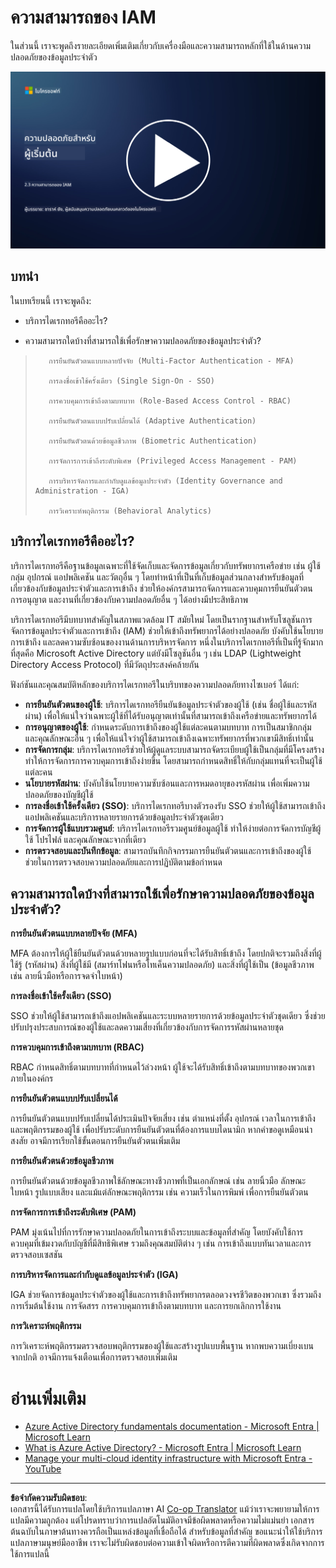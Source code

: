<!--
CO_OP_TRANSLATOR_METADATA:
{
  "original_hash": "bf0b8a54f2c69951744df5a94bc923f7",
  "translation_date": "2025-09-04T01:55:26+00:00",
  "source_file": "2.3 IAM capabilities.md",
  "language_code": "th"
}
-->
# ความสามารถของ IAM

ในส่วนนี้ เราจะพูดถึงรายละเอียดเพิ่มเติมเกี่ยวกับเครื่องมือและความสามารถหลักที่ใช้ในด้านความปลอดภัยของข้อมูลประจำตัว

[![ดูวิดีโอ](../../translated_images/2-3_placeholder.627bdd56f0e6915d1c44f876715c48e2b27507edc096c3e5fe6c3b228fdd4cf5.th.png)](https://learn-video.azurefd.net/vod/player?id=330158a0-95ef-434b-b308-6fc41eab4bd5)

## บทนำ

ในบทเรียนนี้ เราจะพูดถึง:

 - บริการไดเรกทอรีคืออะไร?
      
     
    
 - ความสามารถใดบ้างที่สามารถใช้เพื่อรักษาความปลอดภัยของข้อมูลประจำตัว?
>
>        การยืนยันตัวตนแบบหลายปัจจัย (Multi-Factor Authentication - MFA)
> 
>        การลงชื่อเข้าใช้ครั้งเดียว (Single Sign-On - SSO)
> 
>        การควบคุมการเข้าถึงตามบทบาท (Role-Based Access Control - RBAC)
> 
>        การยืนยันตัวตนแบบปรับเปลี่ยนได้ (Adaptive Authentication)
> 
>        การยืนยันตัวตนด้วยข้อมูลชีวภาพ (Biometric Authentication)
> 
>        การจัดการการเข้าถึงระดับพิเศษ (Privileged Access Management - PAM)
> 
>        การบริหารจัดการและกำกับดูแลข้อมูลประจำตัว (Identity Governance and Administration - IGA)
> 
>        การวิเคราะห์พฤติกรรม (Behavioral Analytics)

## บริการไดเรกทอรีคืออะไร?

บริการไดเรกทอรีคือฐานข้อมูลเฉพาะที่ใช้จัดเก็บและจัดการข้อมูลเกี่ยวกับทรัพยากรเครือข่าย เช่น ผู้ใช้ กลุ่ม อุปกรณ์ แอปพลิเคชัน และวัตถุอื่น ๆ โดยทำหน้าที่เป็นที่เก็บข้อมูลส่วนกลางสำหรับข้อมูลที่เกี่ยวข้องกับข้อมูลประจำตัวและการเข้าถึง ช่วยให้องค์กรสามารถจัดการและควบคุมการยืนยันตัวตน การอนุญาต และงานที่เกี่ยวข้องกับความปลอดภัยอื่น ๆ ได้อย่างมีประสิทธิภาพ

บริการไดเรกทอรีมีบทบาทสำคัญในสภาพแวดล้อม IT สมัยใหม่ โดยเป็นรากฐานสำหรับโซลูชันการจัดการข้อมูลประจำตัวและการเข้าถึง (IAM) ช่วยให้เข้าถึงทรัพยากรได้อย่างปลอดภัย บังคับใช้นโยบายการเข้าถึง และลดความซับซ้อนของงานด้านการบริหารจัดการ หนึ่งในบริการไดเรกทอรีที่เป็นที่รู้จักมากที่สุดคือ Microsoft Active Directory แต่ยังมีโซลูชันอื่น ๆ เช่น LDAP (Lightweight Directory Access Protocol) ที่มีวัตถุประสงค์คล้ายกัน

ฟังก์ชันและคุณสมบัติหลักของบริการไดเรกทอรีในบริบทของความปลอดภัยทางไซเบอร์ ได้แก่:

 - **การยืนยันตัวตนของผู้ใช้**: บริการไดเรกทอรียืนยันข้อมูลประจำตัวของผู้ใช้ (เช่น ชื่อผู้ใช้และรหัสผ่าน) เพื่อให้แน่ใจว่าเฉพาะผู้ใช้ที่ได้รับอนุญาตเท่านั้นที่สามารถเข้าถึงเครือข่ายและทรัพยากรได้
 - **การอนุญาตของผู้ใช้**: กำหนดระดับการเข้าถึงของผู้ใช้แต่ละคนตามบทบาท การเป็นสมาชิกกลุ่ม และคุณลักษณะอื่น ๆ เพื่อให้แน่ใจว่าผู้ใช้สามารถเข้าถึงเฉพาะทรัพยากรที่พวกเขามีสิทธิ์เท่านั้น
 - **การจัดการกลุ่ม**: บริการไดเรกทอรีช่วยให้ผู้ดูแลระบบสามารถจัดระเบียบผู้ใช้เป็นกลุ่มที่มีโครงสร้าง ทำให้การจัดการการควบคุมการเข้าถึงง่ายขึ้น โดยสามารถกำหนดสิทธิ์ให้กับกลุ่มแทนที่จะเป็นผู้ใช้แต่ละคน
 - **นโยบายรหัสผ่าน**: บังคับใช้นโยบายความซับซ้อนและการหมดอายุของรหัสผ่าน เพื่อเพิ่มความปลอดภัยของบัญชีผู้ใช้
 - **การลงชื่อเข้าใช้ครั้งเดียว (SSO)**: บริการไดเรกทอรีบางตัวรองรับ SSO ช่วยให้ผู้ใช้สามารถเข้าถึงแอปพลิเคชันและบริการหลายรายการด้วยข้อมูลประจำตัวชุดเดียว
 - **การจัดการผู้ใช้แบบรวมศูนย์**: บริการไดเรกทอรีรวมศูนย์ข้อมูลผู้ใช้ ทำให้ง่ายต่อการจัดการบัญชีผู้ใช้ โปรไฟล์ และคุณลักษณะจากที่เดียว
 - **การตรวจสอบและบันทึกข้อมูล**: สามารถบันทึกกิจกรรมการยืนยันตัวตนและการเข้าถึงของผู้ใช้ ช่วยในการตรวจสอบความปลอดภัยและการปฏิบัติตามข้อกำหนด

## ความสามารถใดบ้างที่สามารถใช้เพื่อรักษาความปลอดภัยของข้อมูลประจำตัว?

**การยืนยันตัวตนแบบหลายปัจจัย (MFA)**

MFA ต้องการให้ผู้ใช้ยืนยันตัวตนด้วยหลายรูปแบบก่อนที่จะได้รับสิทธิ์เข้าถึง โดยปกติจะรวมถึงสิ่งที่ผู้ใช้รู้ (รหัสผ่าน) สิ่งที่ผู้ใช้มี (สมาร์ทโฟนหรือโทเค็นความปลอดภัย) และสิ่งที่ผู้ใช้เป็น (ข้อมูลชีวภาพ เช่น ลายนิ้วมือหรือการจดจำใบหน้า)

**การลงชื่อเข้าใช้ครั้งเดียว (SSO)**

SSO ช่วยให้ผู้ใช้สามารถเข้าถึงแอปพลิเคชันและระบบหลายรายการด้วยข้อมูลประจำตัวชุดเดียว ซึ่งช่วยปรับปรุงประสบการณ์ของผู้ใช้และลดความเสี่ยงที่เกี่ยวข้องกับการจัดการรหัสผ่านหลายชุด

**การควบคุมการเข้าถึงตามบทบาท (RBAC)**

RBAC กำหนดสิทธิ์ตามบทบาทที่กำหนดไว้ล่วงหน้า ผู้ใช้จะได้รับสิทธิ์เข้าถึงตามบทบาทของพวกเขาภายในองค์กร

**การยืนยันตัวตนแบบปรับเปลี่ยนได้**

การยืนยันตัวตนแบบปรับเปลี่ยนได้ประเมินปัจจัยเสี่ยง เช่น ตำแหน่งที่ตั้ง อุปกรณ์ เวลาในการเข้าถึง และพฤติกรรมของผู้ใช้ เพื่อปรับระดับการยืนยันตัวตนที่ต้องการแบบไดนามิก หากคำขอดูเหมือนน่าสงสัย อาจมีการเรียกใช้ขั้นตอนการยืนยันตัวตนเพิ่มเติม

**การยืนยันตัวตนด้วยข้อมูลชีวภาพ**

การยืนยันตัวตนด้วยข้อมูลชีวภาพใช้ลักษณะทางชีวภาพที่เป็นเอกลักษณ์ เช่น ลายนิ้วมือ ลักษณะใบหน้า รูปแบบเสียง และแม้แต่ลักษณะพฤติกรรม เช่น ความเร็วในการพิมพ์ เพื่อการยืนยันตัวตน

**การจัดการการเข้าถึงระดับพิเศษ (PAM)**

PAM มุ่งเน้นไปที่การรักษาความปลอดภัยในการเข้าถึงระบบและข้อมูลที่สำคัญ โดยบังคับใช้การควบคุมที่เข้มงวดกับบัญชีที่มีสิทธิพิเศษ รวมถึงคุณสมบัติต่าง ๆ เช่น การเข้าถึงแบบทันเวลาและการตรวจสอบเซสชัน

**การบริหารจัดการและกำกับดูแลข้อมูลประจำตัว (IGA)**

IGA ช่วยจัดการข้อมูลประจำตัวของผู้ใช้และการเข้าถึงทรัพยากรตลอดวงจรชีวิตของพวกเขา ซึ่งรวมถึงการเริ่มต้นใช้งาน การจัดสรร การควบคุมการเข้าถึงตามบทบาท และการยกเลิกการใช้งาน

**การวิเคราะห์พฤติกรรม**

การวิเคราะห์พฤติกรรมตรวจสอบพฤติกรรมของผู้ใช้และสร้างรูปแบบพื้นฐาน หากพบความเบี่ยงเบนจากปกติ อาจมีการแจ้งเตือนเพื่อการตรวจสอบเพิ่มเติม

# อ่านเพิ่มเติม
- [Azure Active Directory fundamentals documentation - Microsoft Entra | Microsoft Learn](https://learn.microsoft.com/azure/active-directory/fundamentals/?WT.mc_id=academic-96948-sayoung)
- [What is Azure Active Directory? - Microsoft Entra | Microsoft Learn](https://learn.microsoft.com/azure/active-directory/fundamentals/whatis?WT.mc_id=academic-96948-sayoung)
- [Manage your multi-cloud identity infrastructure with Microsoft Entra - YouTube](https://www.youtube.com/watch?v=9qQiq3wTS2Y&list=PLXtHYVsvn_b_gtX1-NB62wNervQx1Fhp4&index=18)

---

**ข้อจำกัดความรับผิดชอบ**:  
เอกสารนี้ได้รับการแปลโดยใช้บริการแปลภาษา AI [Co-op Translator](https://github.com/Azure/co-op-translator) แม้ว่าเราจะพยายามให้การแปลมีความถูกต้อง แต่โปรดทราบว่าการแปลอัตโนมัติอาจมีข้อผิดพลาดหรือความไม่แม่นยำ เอกสารต้นฉบับในภาษาต้นทางควรถือเป็นแหล่งข้อมูลที่เชื่อถือได้ สำหรับข้อมูลที่สำคัญ ขอแนะนำให้ใช้บริการแปลภาษามนุษย์มืออาชีพ เราจะไม่รับผิดชอบต่อความเข้าใจผิดหรือการตีความที่ผิดพลาดซึ่งเกิดจากการใช้การแปลนี้
